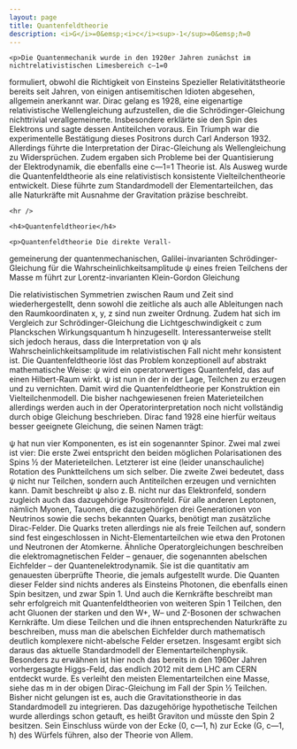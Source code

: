 ```yaml
---
layout: page
title: Quantenfeldtheorie
description: <i>G</i>=0&emsp;<i>c</i><sup>-1</sup>=0&emsp;ℏ=0
---
```


<section>

	<p>Die Quantenmechanik wurde in den 1920er Jahren zunächst im nichtrelativistischen Limesbereich c—1=0
formuliert, obwohl die Richtigkeit von Einsteins Spezieller Relativitätstheorie bereits seit Jahren, von einigen
antisemitischen Idioten abgesehen, allgemein anerkannt war. Dirac gelang es 1928, eine eigenartige relativistische Wellengleichung aufzustellen, die die Schrödinger-Gleichung nichttrivial verallgemeinerte. Insbesondere erklärte sie den Spin des Elektrons und sagte dessen Antiteilchen voraus. Ein Triumph war die experimentelle Bestätigung dieses Positrons durch Carl Anderson 1932. Allerdings führte die Interpretation der Dirac-Gleichung als Wellengleichung zu Widersprüchen. Zudem ergaben sich Probleme bei der Quantisierung der Elektrodynamik, die ebenfalls eine c—1=1 Theorie ist. Als Ausweg wurde die Quantenfeldtheorie als eine relativistisch konsistente Vielteilchentheorie entwickelt. Diese führte zum Standardmodell der Elementarteilchen, das alle Naturkräfte mit Ausnahme der Gravitation präzise beschreibt. </p>

	<hr />

	<h4>Quantenfeldtheorie</h4>

	<p>Quantenfeldtheorie Die direkte Verall-
gemeinerung der quantenmechanischen, Galilei-invarianten Schrödinger-Gleichung für die Wahrscheinlichkeitsamplitude ψ eines freien Teilchens der Masse m führt zur Lorentz-invarianten Klein-Gordon Gleichung




Die relativistischen Symmetrien zwischen Raum und Zeit sind wiederhergestellt, denn sowohl die zeitliche als auch alle Ableitungen nach den Raumkoordinaten x, y, z
sind nun zweiter Ordnung. Zudem hat sich im Vergleich zur Schrödinger-Gleichung die Lichtgeschwindigkeit c zum Planckschen Wirkungsquantum ħ hinzugesellt.
Interessanterweise stellt sich jedoch heraus, dass die Interpretation von ψ als Wahrscheinlichkeitsamplitude im relativistischen Fall nicht mehr konsistent ist. Die Quantenfeldtheorie löst das Problem konzeptionell auf abstrakt mathematische Weise: ψ wird ein operatorwertiges Quantenfeld, das auf einen Hilbert-Raum wirkt.  ψ ist nun in der in der Lage, Teilchen zu erzeugen und zu vernichten. Damit wird die Quantenfeldtheorie per Konstruktion ein Vielteilchenmodell. Die bisher nachgewiesenen freien Materieteilchen allerdings werden auch in der Operatorinterpretation noch nicht vollständig durch obige Gleichung beschrieben. Dirac fand 1928 eine hierfür weitaus besser geeignete Gleichung, die seinen Namen trägt:



ψ hat nun vier Komponenten, es ist ein sogenannter Spinor. Zwei mal zwei ist vier: Die erste Zwei entspricht den beiden möglichen Polarisationen des Spins ½ der Materieteilchen. Letzterer ist eine (leider unanschauliche) Rotation des Punktteilchens um sich selber. Die zweite Zwei bedeutet, dass ψ nicht nur Teilchen, sondern auch Antiteilchen erzeugen und vernichten kann. Damit beschreibt ψ also z. B. nicht nur das Elektronfeld, sondern zugleich auch das dazugehörige Positronfeld. Für alle anderen Leptonen, nämlich Myonen, Tauonen, die dazugehörigen drei Generationen von Neutrinos sowie die sechs bekannten Quarks, benötigt man zusätzliche Dirac-Felder. Die Quarks treten allerdings nie als freie Teilchen auf, sondern sind fest eingeschlossen in Nicht-Elementarteilchen wie etwa den Protonen und Neutronen der Atomkerne.
Ähnliche Operatorgleichungen beschreiben die elektromagnetischen Felder – genauer, die sogenannten abelschen Eichfelder – der Quantenelektrodynamik. Sie ist die quantitativ am genauesten überprüfte Theorie, die jemals aufgestellt wurde. Die Quanten dieser Felder sind nichts anderes als Einsteins Photonen, die ebenfalls einen Spin besitzen, und zwar Spin 1. Und auch die Kernkräfte beschreibt man sehr erfolgreich mit Quantenfeldtheorien von weiteren Spin 1 Teilchen, den acht Gluonen der starken und den W+, W– und Z-Bosonen der schwachen Kernkräfte. Um diese Teilchen und die ihnen entsprechenden Naturkräfte zu beschreiben, muss man die abelschen Eichfelder durch mathematisch deutlich komplexere nicht-abelsche Felder ersetzen. Insgesamt ergibt sich daraus das aktuelle Standardmodell der Elementarteilchenphysik.
Besonders zu erwähnen ist hier noch das bereits in den 1960er Jahren vorhergesagte Higgs-Feld, das endlich 2012 mit dem LHC am CERN entdeckt wurde. Es verleiht den meisten Elementarteilchen eine Masse, siehe das m in der obigen Dirac-Gleichung im Fall der Spin ½ Teilchen.
Bisher nicht gelungen ist es, auch die Gravitationstheorie in das Standardmodell zu integrieren. Das dazugehörige hypothetische Teilchen wurde allerdings schon getauft, es heißt Graviton und müsste den Spin 2 besitzen. Sein Einschluss würde von der Ecke (0, c—1, ħ) zur Ecke (G, c—1, ħ) des Würfels führen, also der Theorie von Allem.</p>

</section>

